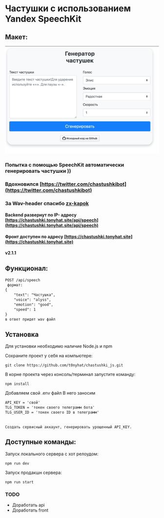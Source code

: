 # Частушки с использованием Yandex SpeechKit
## Макет: 
![макет](https://github.com/t0nyhat/chastushki_js/blob/master/images/main.png?raw=true)

### Попытка с помощью SpeechKit автоматически генерировать частушки ))
### Вдохновился [https://twitter.com/chastushkibot](https://twitter.com/chastushkibot)
### За Wav-header спасибо [zx-kapok](https://github.com/zx-kapok)

#### Backend развернут по IP- адресу [https://chastushki.tonyhat.site/api/speech](https://chastushki.tonyhat.site/api/speech)
#### Фронт доступен по адресу [https://chastushki.tonyhat.site](https://chastushki.tonyhat.site)

#### v2.1.1

  
## Функционал:
```
POST /api/speech 
 формат:
{
    "text": "Частушка",
    "voice": "alyss",
    "emotion": "good",
    "speed": 1
}
в ответ придет wav файл 
```


## Установка

Для установки необходимо наличие Node.js и npm

Сохраните проект у себя на компьютере:
```
git clone https://github.com/t0nyhat/chastushki_js.git
```

В корне проекта через консоль/терминал запустите команду:
``` 
npm install
```
Добавляем свой .env файл
В него заносим 
``` 
API_KEY = 'свой'
TLG_TOKEN = 'токен своего телеграмм бота'
TLG_USER_ID = 'токен своего ID в телеграмм'


Создать сервисный аккаунт, генерировать урощенный API_KEY.
``` 

## Доступные команды:  
Запуск локального сервера с хот релоудом:  
```
npm run dev
```  
Запуск продакшн сервера:  
```
npm run start
```
### TODO
- Доработать api
- Доработать front
